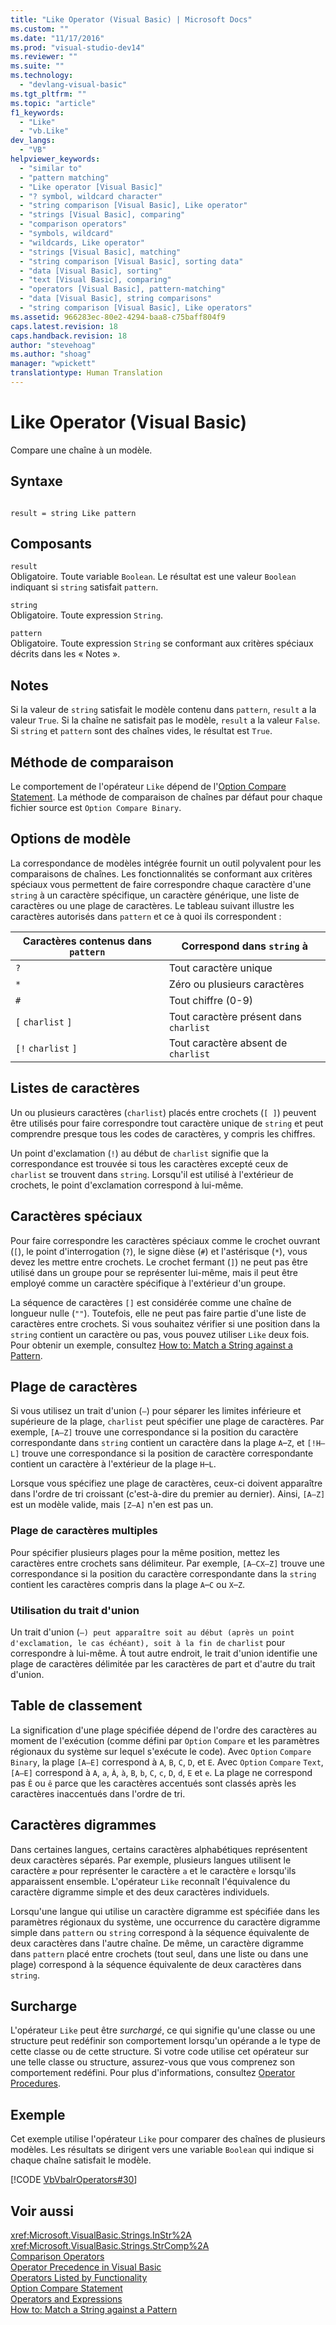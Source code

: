```yaml
---
title: "Like Operator (Visual Basic) | Microsoft Docs"
ms.custom: ""
ms.date: "11/17/2016"
ms.prod: "visual-studio-dev14"
ms.reviewer: ""
ms.suite: ""
ms.technology: 
  - "devlang-visual-basic"
ms.tgt_pltfrm: ""
ms.topic: "article"
f1_keywords: 
  - "Like"
  - "vb.Like"
dev_langs: 
  - "VB"
helpviewer_keywords: 
  - "similar to"
  - "pattern matching"
  - "Like operator [Visual Basic]"
  - "? symbol, wildcard character"
  - "string comparison [Visual Basic], Like operator"
  - "strings [Visual Basic], comparing"
  - "comparison operators"
  - "symbols, wildcard"
  - "wildcards, Like operator"
  - "strings [Visual Basic], matching"
  - "string comparison [Visual Basic], sorting data"
  - "data [Visual Basic], sorting"
  - "text [Visual Basic], comparing"
  - "operators [Visual Basic], pattern-matching"
  - "data [Visual Basic], string comparisons"
  - "string comparison [Visual Basic], Like operators"
ms.assetid: 966283ec-80e2-4294-baa8-c75baff804f9
caps.latest.revision: 18
caps.handback.revision: 18
author: "stevehoag"
ms.author: "shoag"
manager: "wpickett"
translationtype: Human Translation
---
```

# Like Operator (Visual Basic)
Compare une chaîne à un modèle.  
  
## Syntaxe  
  
```  
  
result = string Like pattern  
```  
  
## Composants  
 `result`  
 Obligatoire.  Toute variable `Boolean`.  Le résultat est une valeur `Boolean` indiquant si `string` satisfait `pattern`.  
  
 `string`  
 Obligatoire.  Toute expression `String`.  
  
 `pattern`  
 Obligatoire.  Toute expression `String` se conformant aux critères spéciaux décrits dans les « Notes ».  
  
## Notes  
 Si la valeur de `string` satisfait le modèle contenu dans `pattern`, `result` a la valeur `True`.  Si la chaîne ne satisfait pas le modèle, `result` a la valeur `False`.  Si `string` et `pattern` sont des chaînes vides, le résultat est `True`.  
  
## Méthode de comparaison  
 Le comportement de l'opérateur `Like` dépend de l'[Option Compare Statement](../../../visual-basic/language-reference/statements/option-compare-statement.md).  La méthode de comparaison de chaînes par défaut pour chaque fichier source est `Option Compare Binary`.  
  
## Options de modèle  
 La correspondance de modèles intégrée fournit un outil polyvalent pour les comparaisons de chaînes.  Les fonctionnalités se conformant aux critères spéciaux vous permettent de faire correspondre chaque caractère d'une `string` à un caractère spécifique, un caractère générique, une liste de caractères ou une plage de caractères.  Le tableau suivant illustre les caractères autorisés dans `pattern` et ce à quoi ils correspondent :  
  
|Caractères contenus dans `pattern`|Correspond dans `string` à|  
|----------------------------------------|--------------------------------|  
|`?`|Tout caractère unique|  
|`*`|Zéro ou plusieurs caractères|  
|`#`|Tout chiffre \(0\-9\)|  
|`[` `charlist` `]`|Tout caractère présent dans `charlist`|  
|`[!` `charlist` `]`|Tout caractère absent de `charlist`|  
  
## Listes de caractères  
 Un ou plusieurs caractères \(`charlist`\) placés entre crochets \(`[ ]`\) peuvent être utilisés pour faire correspondre tout caractère unique de `string` et peut comprendre presque tous les codes de caractères, y compris les chiffres.  
  
 Un point d'exclamation \(`!`\) au début de `charlist` signifie que la correspondance est trouvée si tous les caractères excepté ceux de `charlist` se trouvent dans `string`.  Lorsqu'il est utilisé à l'extérieur de crochets, le point d'exclamation correspond à lui\-même.  
  
## Caractères spéciaux  
 Pour faire correspondre les caractères spéciaux comme le crochet ouvrant \(`[`\), le point d'interrogation \(`?`\), le signe dièse \(`#`\) et l'astérisque \(`*`\), vous devez les mettre entre crochets.  Le crochet fermant \(`]`\) ne peut pas être utilisé dans un groupe pour se représenter lui\-même, mais il peut être employé comme un caractère spécifique à l'extérieur d'un groupe.  
  
 La séquence de caractères `[]` est considérée comme une chaîne de longueur nulle \(`""`\).  Toutefois, elle ne peut pas faire partie d'une liste de caractères entre crochets.  Si vous souhaitez vérifier si une position dans la `string` contient un caractère ou pas, vous pouvez utiliser `Like` deux fois.  Pour obtenir un exemple, consultez [How to: Match a String against a Pattern](../../../visual-basic/programming-guide/language-features/operators-and-expressions/how-to-match-a-string-against-a-pattern.md).  
  
## Plage de caractères  
 Si vous utilisez un trait d'union \(`–`\) pour séparer les limites inférieure et supérieure de la plage, `charlist` peut spécifier une plage de caractères.  Par exemple, `[A–Z]` trouve une correspondance si la position du caractère correspondante dans `string` contient un caractère dans la plage `A`–`Z`, et `[!H–L]` trouve une correspondance si la position de caractère correspondante contient un caractère à l'extérieur de la plage `H`–`L`.  
  
 Lorsque vous spécifiez une plage de caractères, ceux\-ci doivent apparaître dans l'ordre de tri croissant \(c'est\-à\-dire du premier au dernier\).  Ainsi, `[A–Z]` est un modèle valide, mais `[Z–A]` n'en est pas un.  
  
### Plage de caractères multiples  
 Pour spécifier plusieurs plages pour la même position, mettez les caractères entre crochets sans délimiteur.  Par exemple, `[A–CX–Z]` trouve une correspondance si la position du caractère correspondante dans la `string` contient les caractères compris dans la plage `A`–`C` ou `X`–`Z`.  
  
### Utilisation du trait d'union  
 Un trait d'union \(`–) peut apparaître soit au début (après un point d'exclamation, le cas échéant), soit à la fin de` `charlist` pour correspondre à lui\-même.  À tout autre endroit, le trait d'union identifie une plage de caractères délimitée par les caractères de part et d'autre du trait d'union.  
  
## Table de classement  
 La signification d'une plage spécifiée dépend de l'ordre des caractères au moment de l'exécution \(comme défini par `Option` `Compare` et les paramètres régionaux du système sur lequel s'exécute le code\).  Avec `Option` `Compare` `Binary`, la plage `[A–E]` correspond à `A`, `B`, `C`, `D`, et `E`.  Avec `Option` `Compare` `Text`, `[A–E]` correspond à `A`, `a`, `À`, `à`, `B`, `b`, `C`, `c`, `D`, `d`, `E` et `e`.  La plage ne correspond pas `Ê` ou `ê` parce que les caractères accentués sont classés après les caractères inaccentués dans l'ordre de tri.  
  
## Caractères digrammes  
 Dans certaines langues, certains caractères alphabétiques représentent deux caractères séparés.  Par exemple, plusieurs langues utilisent le caractère `æ` pour représenter le caractère `a` et le caractère `e` lorsqu'ils apparaissent ensemble.  L'opérateur `Like` reconnaît l'équivalence du caractère digramme simple et des deux caractères individuels.  
  
 Lorsqu'une langue qui utilise un caractère digramme est spécifiée dans les paramètres régionaux du système, une occurrence du caractère digramme simple dans `pattern` ou `string` correspond à la séquence équivalente de deux caractères dans l'autre chaîne.  De même, un caractère digramme dans `pattern` placé entre crochets \(tout seul, dans une liste ou dans une plage\) correspond à la séquence équivalente de deux caractères dans `string`.  
  
## Surcharge  
 L'opérateur `Like` peut être *surchargé*, ce qui signifie qu'une classe ou une structure peut redéfinir son comportement lorsqu'un opérande a le type de cette classe ou de cette structure.  Si votre code utilise cet opérateur sur une telle classe ou structure, assurez\-vous que vous comprenez son comportement redéfini.  Pour plus d'informations, consultez [Operator Procedures](../../../visual-basic/programming-guide/language-features/procedures/operator-procedures.md).  
  
## Exemple  
 Cet exemple utilise l'opérateur `Like` pour comparer des chaînes de plusieurs modèles.  Les résultats se dirigent vers une variable `Boolean` qui indique si chaque chaîne satisfait le modèle.  
  
 [!CODE [VbVbalrOperators#30](../CodeSnippet/VS_Snippets_VBCSharp/VbVbalrOperators#30)]  
  
## Voir aussi  
 <xref:Microsoft.VisualBasic.Strings.InStr%2A>   
 <xref:Microsoft.VisualBasic.Strings.StrComp%2A>   
 [Comparison Operators](../../../visual-basic/language-reference/operators/comparison-operators.md)   
 [Operator Precedence in Visual Basic](../../../visual-basic/language-reference/operators/operator-precedence.md)   
 [Operators Listed by Functionality](../../../visual-basic/language-reference/operators/operators-listed-by-functionality.md)   
 [Option Compare Statement](../../../visual-basic/language-reference/statements/option-compare-statement.md)   
 [Operators and Expressions](../../../visual-basic/programming-guide/language-features/operators-and-expressions/index.md)   
 [How to: Match a String against a Pattern](../../../visual-basic/programming-guide/language-features/operators-and-expressions/how-to-match-a-string-against-a-pattern.md)